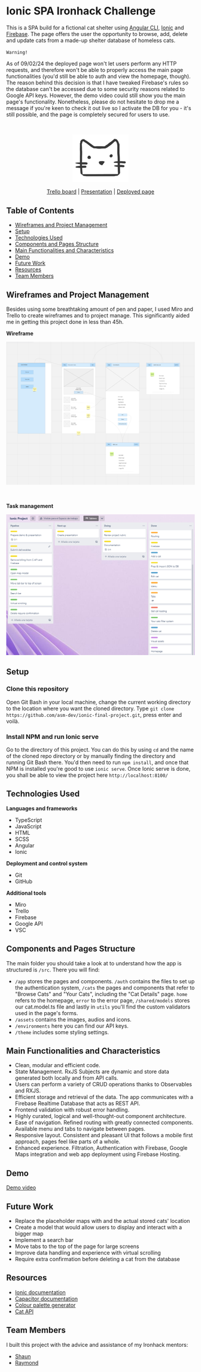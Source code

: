 # Ionic SPA Ironhack Challenge

This is a SPA build for a fictional cat shelter using [Angular CLI](https://github.com/angular/angular-cli), [Ionic](https://ionicframework.com/) and [Firebase](https://firebase.google.com/). The page offers the user the opportunity to browse, add, delete and update cats from a made-up shelter database of homeless cats.

<code>Warning!</code>

As of 09/02/24 the deployed page won't let users perform any HTTP requests, and therefore won't be able to properly access the main page functionalities (you'd still be able to auth and view the homepage, though). The reason behind this decision is that I have tweaked Firebase's rules so the database can't be accessed due to some security reasons related to Google API keys. However, the demo video could still show you the main page's functionality. Nonetheless, please do not hesitate to drop me a message if you're keen to check it out live so I activate the DB for you - it's still possible, and the page is completely secured for users to use.

<br>
<p align="center">
  <img src="/src/assets/images/cat-shelter-logo.png" style="width:150px;"/>
</p>
<p align="center">
<a href="https://trello.com/b/eRTb7466/ionic-project">Trello board</a>
|
<a href="https://docs.google.com/presentation/d/1cdWIT_RsuIMqxIgxhD6Xyk1BGv26i3Lt9HPK-9Ys9jM/edit?usp=sharing">Presentation</a>
|
<a href="https://cat-shelter-ionic.web.app/">Deployed page</a>
</p>

## Table of Contents

- [Wireframes and Project Management](#wireframes-and-project-management)
- [Setup](#setup)
- [Technologies Used](#technologies-used)
- [Components and Pages Structure](#components-and-pages-structure)
- [Main Functionalities and Characteristics](#main-functionalities-and-characteristics)
- [Demo](#demo)
- [Future Work](#future-work)
- [Resources](#resources)
- [Team Members](#team-members)

## Wireframes and Project Management

Besides using some breathtaking amount of pen and paper, I used Miro and Trello to create wireframes and to project manage. This significantly aided me in getting this project done in less than 45h.

**Wireframe**

<p align="center">
  <img src="/src/assets/images/miro-wireframe.png">
</p>

<br>

**Task management**

<p align="center">
  <img src="/src/assets/images/trello.png"/>
</p>

## Setup

### Clone this repository

Open Git Bash in your local machine, change the current working directory to the location where you want the cloned directory. Type `git clone https://github.com/asm-dev/ionic-final-project.git`, press enter and voilà.

### Install NPM and run Ionic serve

Go to the directory of this project. You can do this by using `cd` and the name of the cloned repo directory or by manually finding the directory and running Git Bash there. You'd then need to run `npm install`, and once that NPM is installed you're good to use `ionic serve`. Once Ionic serve is done, you shall be able to view the project here `http://localhost:8100/`

## Technologies Used

**Languages and frameworks**

- TypeScript
- JavaScript
- HTML
- SCSS
- Angular
- Ionic

**Deployment and control system**

- Git
- GitHub

**Additional tools**

- Miro
- Trello
- Firebase
- Google API
- VSC

## Components and Pages Structure

The main folder you should take a look at to understand how the app is structured is `/src`. There you will find:

- `/app` stores the pages and components. `/auth` contains the files to set up the authentication system, `/cats` the pages and components that refer to "Browse Cats" and "Your Cats", including the "Cat Details" page. `home` refers to the homepage, `error` to the error page, `/shared/models` stores our cat.model.ts file and lastly in `utils` you'll find the custom validators used in the page's forms.
- `/assets` contains the images, audios and icons.
- `/environments` here you can find our API keys.
- `/theme` includes some styling settings.

## Main Functionalities and Characteristics

- Clean, modular and efficient code.
- State Management. RxJS Subjects are dynamic and store data generated both locally and from API calls.
- Users can perform a variety of CRUD operations thanks to Observables and RXJS.
- Efficient storage and retrieval of the data. The app communicates with a Firebase Realtime Database that acts as REST API.
- Frontend validation with robust error handling.
- Highly curated, logical and well-thought-out component architecture.
- Ease of navigation. Refined routing with greatly connected components. Available menu and tabs to navigate between pages.
- Responsive layout. Consistent and pleasant UI that follows a mobile first approach, pages feel like parts of a whole.
- Enhanced experience. Filtration, Authentication with Firebase, Google Maps integration and web app deployment using Firebase Hosting.

## Demo

[Demo video](https://www.youtube.com/watch?v=Jwn_5P8g9Vk&t=9s)

## Future Work

- Replace the placeholder maps with and the actual stored cats' location
- Create a model that would allow users to display and interact with a bigger map
- Implement a search bar
- Move tabs to the top of the page for large screens
- Improve data handling and experience with virtual scrolling
- Require extra confirmation before deleting a cat from the database

## Resources

- [Ionic documentation](https://ionicframework.com/docs)
- [Capacitor documentation](https://capacitorjs.com/docs)
- [Colour palette generator](https://coolors.co/4c8577-a6ece0-7adfbb-9d44b5-32322c)
- [Cat API](https://thecatapi.com/)

## Team Members

I built this project with the advice and assistance of my Ironhack mentors:

- [Shaun](https://github.com/IronhackShaun)
- [Raymond](https://github.com/RaymondMaroun)
